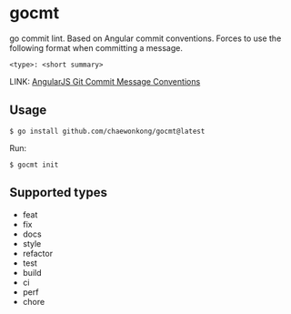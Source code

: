 # gocmt

go commit lint. Based on Angular commit conventions. Forces to use the following format when committing a message.

```
<type>: <short summary>
```

LINK: [AngularJS Git Commit Message Conventions](https://docs.google.com/document/d/1QrDFcIiPjSLDn3EL15IJygNPiHORgU1_OOAqWjiDU5Y/edit?usp=sharing)

## Usage

```
$ go install github.com/chaewonkong/gocmt@latest
```

Run:

```
$ gocmt init
```

## Supported types

- feat
- fix
- docs
- style
- refactor
- test
- build
- ci
- perf
- chore
